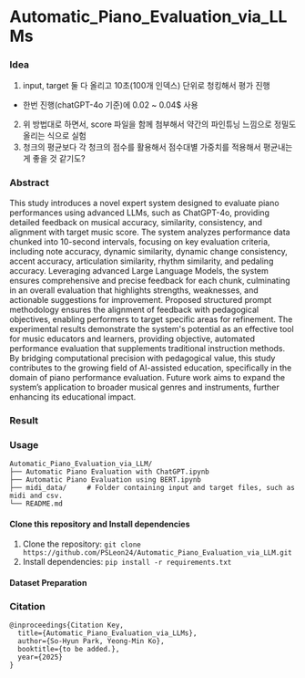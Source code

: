 # Automatic_Piano_Evaluation_via_LLMs

### Idea
1. input, target 둘 다 올리고 10초(100개 인덱스) 단위로 청킹해서 평가 진행
  - 한번 진행(chatGPT-4o 기준)에 0.02 ~ 0.04$ 사용
2. 위 방법대로 하면서, score 파일을 함께 첨부해서 약간의 파인튜닝 느낌으로 정밀도 올리는 식으로 실험
3. 청크의 평균보다 각 청크의 점수를 활용해서 점수대별 가중치를 적용해서 평균내는게 좋을 것 같기도?

### Abstract
This study introduces a novel expert system designed to evaluate piano performances using advanced LLMs, such as ChatGPT-4o, providing detailed feedback on musical accuracy, similarity, consistency, and alignment with target music score. The system analyzes performance data chunked into 10-second intervals, focusing on key evaluation criteria, including note accuracy, dynamic similarity, dynamic change consistency, accent accuracy, articulation similarity, rhythm similarity, and pedaling accuracy. Leveraging advanced Large Language Models, the system ensures comprehensive and precise feedback for each chunk, culminating in an overall evaluation that highlights strengths, weaknesses, and actionable suggestions for improvement.
Proposed structured prompt methodology ensures the alignment of feedback with pedagogical objectives, enabling performers to target specific areas for refinement.
The experimental results demonstrate the system's potential as an effective tool for music educators and learners, providing objective, automated performance evaluation that supplements traditional instruction methods. By bridging computational precision with pedagogical value, this study contributes to the growing field of AI-assisted education, specifically in the domain of piano performance evaluation. Future work aims to expand the system’s application to broader musical genres and instruments, further enhancing its educational impact.

### Result

### Usage
```
Automatic_Piano_Evaluation_via_LLM/
├── Automatic Piano Evaluation with ChatGPT.ipynb
├── Automatic Piano Evaluation using BERT.ipynb            
├── midi_data/     # Folder containing input and target files, such as midi and csv.
└── README.md              
```

#### Clone this repository and Install dependencies
1. Clone the repository: ```git clone https://github.com/PSLeon24/Automatic_Piano_Evaluation_via_LLM.git``` 
2. Install dependencies: ```pip install -r requirements.txt```

#### Dataset Preparation


### Citation

```
@inproceedings{Citation Key,
  title={Automatic_Piano_Evaluation_via_LLMs},
  author={So-Hyun Park, Yeong-Min Ko},
  booktitle={to be added.},
  year={2025}
}
```

